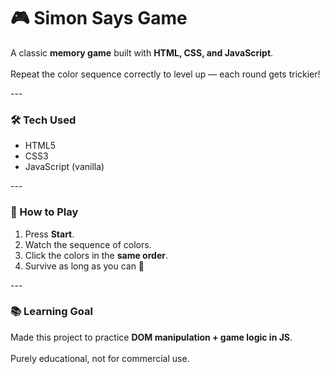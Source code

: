 # 🎮 Simon Says Game <br>  

A classic **memory game** built with **HTML, CSS, and JavaScript**. <br>  
Repeat the color sequence correctly to level up — each round gets trickier! <br>  

--- <br>  

### 🛠 Tech Used <br>  
- HTML5 <br>  
- CSS3 <br>  
- JavaScript (vanilla) <br>  

--- <br>  

### 🚀 How to Play <br>  
1. Press **Start**. <br>  
2. Watch the sequence of colors. <br>  
3. Click the colors in the **same order**. <br>  
4. Survive as long as you can 🎯 <br>  

--- <br>  

### 📚 Learning Goal <br>  
Made this project to practice **DOM manipulation + game logic in JS**. <br>  
Purely educational, not for commercial use. <br>  

